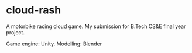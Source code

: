 # cloud-rash
A motorbike racing cloud game. My submission for B.Tech CS&amp;E final year project.

Game engine: Unity.
Modelling: Blender
